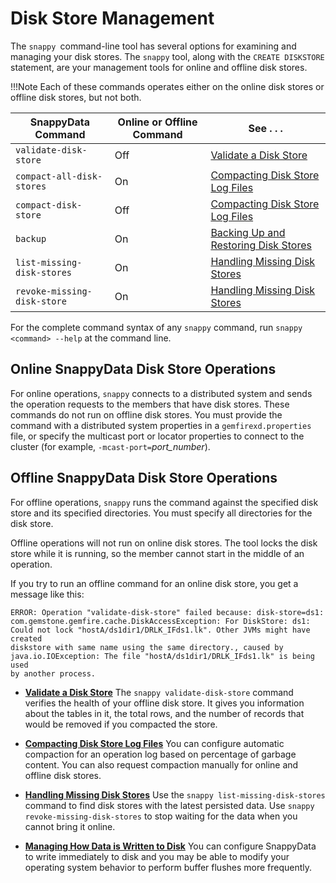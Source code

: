 # Disk Store Management

The `snappy `command-line tool has several options for examining and managing your disk stores. The `snappy` tool, along with the `CREATE DISKSTORE` statement, are your management tools for online and offline disk stores.

<a id="managing_disk_stores__section_4AFD4B9EECDA448BA5235FB1C32A48F1"></a>

!!!Note
	Each of these commands operates either on the online disk stores or offline disk stores, but not both. </p>

| SnappyData Command                | Online or Offline Command | See . . .  	|
|-----------------------------|---------------------------|-----------------------------------|
| `validate-disk-store`       | Off                       | [Validate a Disk Store](validating_disk_store.md)  |
| `compact-all-disk-stores`   | On                  | [Compacting Disk Store Log Files](compacting_disk_stores.md)|
| `compact-disk-store`        | Off                       | [Compacting Disk Store Log Files](compacting_disk_stores.md) |
| `backup`                    | On                        | [Backing Up and Restoring Disk Stores](backup_restore_disk_store.md) |
| `list-missing-disk-stores`  | On                        | [Handling Missing Disk Stores](handling_missing_disk_stores.md)|
| `revoke-missing-disk-store` | On                        | [Handling Missing Disk Stores](handling_missing_disk_stores.md) |

For the complete command syntax of any `snappy` command, run `snappy <command> --help` at the command line.

<a id="online-sd"></a>

## Online SnappyData Disk Store Operations

For online operations, `snappy` connects to a distributed system and sends the operation requests to the members that have disk stores. These commands do not run on offline disk stores. You must provide the command with a distributed system properties in a `gemfirexd.properties` file, or specify the multicast port or locator properties to connect to the cluster (for example, `-mcast-port=`*port\_number*).

<a id="offline-sd"></a>

## Offline SnappyData Disk Store Operations

For offline operations, `snappy` runs the command against the specified disk store and its specified directories. You must specify all directories for the disk store.

Offline operations will not run on online disk stores. The tool locks the disk store while it is running, so the member cannot start in the middle of an operation.

If you try to run an offline command for an online disk store, you get a message like this:

``` pre
ERROR: Operation "validate-disk-store" failed because: disk-store=ds1: 
com.gemstone.gemfire.cache.DiskAccessException: For DiskStore: ds1: 
Could not lock "hostA/ds1dir1/DRLK_IFds1.lk". Other JVMs might have created 
diskstore with same name using the same directory., caused by 
java.io.IOException: The file "hostA/ds1dir1/DRLK_IFds1.lk" is being used 
by another process.
```

-   **[Validate a Disk Store](validating_disk_store.md)**
    The `snappy validate-disk-store` command verifies the health of your offline disk store. It gives you information about the tables in it, the total rows, and the number of records that would be removed if you compacted the store.

-   **[Compacting Disk Store Log Files](compacting_disk_stores.md)**
    You can configure automatic compaction for an operation log based on percentage of garbage content. You can also request compaction manually for online and offline disk stores.

-   **[Handling Missing Disk Stores](handling_missing_disk_stores.md)**
    Use the `snappy list-missing-disk-stores` command to find disk stores with the latest persisted data. Use `snappy revoke-missing-disk-stores` to stop waiting for the data when you cannot bring it online.

-   **[Managing How Data is Written to Disk](managing_disk_buffer_flushes.md)**
    You can configure SnappyData to write immediately to disk and you may be able to modify your operating system behavior to perform buffer flushes more frequently.



